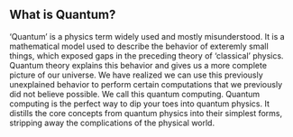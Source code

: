 ## What is Quantum?

‘Quantum’ is a physics term widely used and mostly misunderstood. 
It is a mathematical model used to describe the behavior of exteremly small things, which exposed gaps in the preceding theory of ‘classical’ physics. 
Quantum theory explains this behavior and gives us a more complete picture of our universe. We have realized we can use this previously unexplained behavior to perform certain computations that we previously did not believe possible. We call this quantum computing.
Quantum computing is the perfect way to dip your toes into quantum physics. It distills the core concepts from quantum physics into their simplest forms, stripping away the complications of the physical world. 

